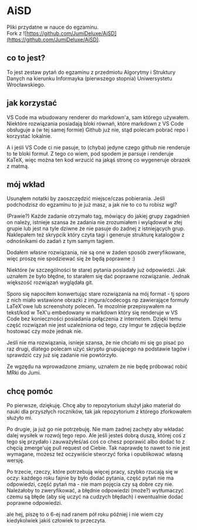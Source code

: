 # AiSD 

Pliki przydatne w nauce do egzaminu.\
Fork z ![https://github.com/JumiDeluxe/AiSD](https://github.com/JumiDeluxe/AiSD).

## co to jest?

To jest zestaw pytań do egzaminu z przedmiotu Algorytmy i Struktury Danych na kierunku Informayka (pierwszego stopnia) Uniwersystetu Wrocławskiego.

## jak korzystać

VS Code ma wbudowany renderer do markdown'a, sam którego używałem. Niektóre rozwiązania posiadają bloki równań, które markdown z VS Code obsługuje a (w tej samej formie) Github już nie, stąd polecam pobrać repo i korzystać lokalnie.

A i jeśli VS Code ci nie pasuje, to (chyba) jedyne czego github nie renderuje to te bloki formuł. Z tego co wiem, pod spodem je parsuje i renderuje KaTeX, więc można ten kod wrzucić na jakąś stronę co wygeneruje obrazek z matmą.

## mój wkład

Usunąłem notatki by zaoszczędzić miejsce/czas pobierania. Jeśli podchodzisz do egzaminu to je już masz, a jak nie to co tu robisz wgl?

(Prawie?) Każde zadanie otrzymało tag, mówiący do jakiej grupy zagadnień on należy, istnieje szansa że zadania nie zrozumiałem i wylądował w złej grupie lub jest na tyle dziwne że nie pasuje do żadnej z istniejących grup. Naklepałem też skrypcik który czyta tagi i generuje strukturę katalogów z odnośnikami do zadań z tym samym tagiem.

Dodałem własne rozwiązania, nie są one w żaden sposób zweryfikowane, więc proszę nie spodziewać się że będą poprawne :)

Niektóre (w szczególności te stare) pytania posiadały już odpowiedzi. Jak uznałem że było błędne, to starałem się dać poprawne rozwiązanie. Jednak większość rozwiązań wyglądała git. 

Sporo się napociłem konwertując stare rozwiązania na mój format - tj sporo z nich miało wstawione obrazki z imgura/codecogs np zawierające formuły LaTeX'owe lub screenshoty poleceń. Te mozolnie przepisywałem na tekst/kod w TeX'u embedowany w markdown który się renderuje w VS Code bez konieczności posiadania połączenia z internetem. Dzięki temu część rozwiązań nie jest uzależniona od tego, czy Imgur te zdjęcia będzie hostować czy może jednak nie. 

Jeśli nie ma rozwiązania, isnieje szansa, że nie chciało mi się go pisać po raz drugi, dlatego polecam użyć skryptu grupującego na podstawie tagów i sprawdzić czy już się zadanie nie powtórzyło.

Ze wgzędu na wprowadzone zmiany, uznałem że nie będę próbować robić MRki do Jumi.

## chcę pomóc

Po pierwsze, dziękuję. Chcę aby to repozytorium służył jako materiał do nauki dla przyszłych roczników, tak jak repozytorium z którego zforkowałem służyło mi.

Po drugie, ja już go nie potrzebuję. Nie mam żadnej zachęty aby wkładać dalej wysiłek w rozwój tego repo. Ale jeśli jesteś dobrą duszą, której coś z tego się przydało i zauważyłeś/aś coś co chesz poprawić albo dodać to z chęcią zmerge'uję pull request od Ciebie. Tak naprawdę to nawet to nie jest wymagane, możesz też oczywiście stworzyć forka i opublikować własną wersję.

Po trzecie, rzeczy, które potrzebują więcej pracy, szybko rzucają się w oczy: każdego roku fajnie by było dodać pytania, część pytań nie ma odpowiedzi, część pytań ma - nie mam pojęcia czy są dobre czy nie. Należałoby to zweryfikować, a błędnie odpowiedzi (może?) wytłumaczyć czemu są błęde (aby się uczyć na cudzych błędach) i ewentualnie dodać poprawne odpowiedzi.

ale hej, piszę to o 6-ej nad ranem pół roku później i nie wiem czy kiedykolwiek jakiś człowiek to przeczyta.
